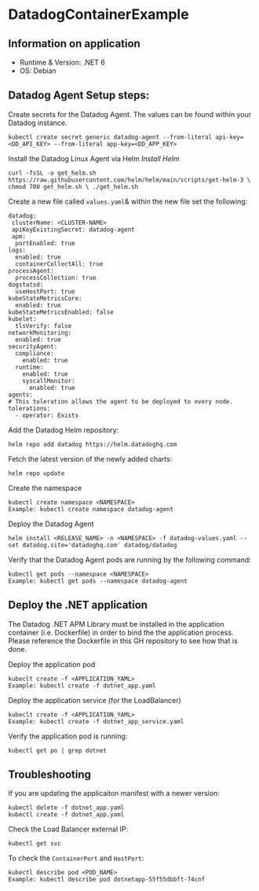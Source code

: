# DatadogContainerExample
## Information on application 
- Runtime & Version: .NET 6 
- OS: Debian 

## Datadog Agent Setup steps: 
 Create secrets for the Datadog Agent. The values can be found within your Datadog instance. 
    
    kubectl create secret generic datadog-agent --from-literal api-key=<DD_API_KEY> --from-literal app-key=<DD_APP_KEY>
 
 Install the Datadog Linux Agent via Helm 
 _Install Helm_
 
    curl -fsSL -o get_helm.sh https://raw.githubusercontent.com/helm/helm/main/scripts/get-helm-3 \ chmod 700 get_helm.sh \ ./get_helm.sh

Create a new file called `values.yaml`& within the new file set the following: 

    datadog:
     clusterName: <CLUSTER-NAME>
     apiKeyExistingSecret: datadog-agent
     apm:
      portEnabled: true
    logs:
      enabled: true
      containerCollectAll: true
    processAgent:
      processCollection: true
    dogstatsd:
      useHostPort: true
    kubeStateMetricsCore:
      enabled: true
    kubeStateMetricsEnabled: false
    kubelet:
      tlsVerify: false
    networkMonitoring:
      enabled: true
    securityAgent:
      compliance:
        enabled: true
      runtime:
        enabled: true
        syscallMonitor:
          enabled: true
    agents:
    # This toleration allows the agent to be deployed to every node.
    tolerations:
      - operator: Exists

Add the Datadog Helm repository: 

    helm repo add datadog https://helm.datadoghq.com
    
Fetch the latest version of the newly added charts: 
    
    helm repo update 
 
 Create the namespace 
    
    kubectl create namespace <NAMESPACE>
    Example: kubectl create namespace datadog-agent
    
Deploy the Datadog Agent
    
    helm install <RELEASE_NAME> -n <NAMESPACE> -f datadog-values.yaml --set datadog.site='datadoghq.com' datadog/datadog
    
Verify that the Datadog Agent pods are running by the following command: 

    kubectl get pods --namespace <NAMESPACE>
    Example: kubectl get pods --namespace datadog-agent
    
## Deploy the .NET application 

The Datadog .NET APM Library must be installed in the application container (i.e. Dockerfile) in order to bind the the application process. Please reference the Dockerfile in this GH repository to see how that is done. 

Deploy the application pod

    kubeclt create -f <APPLICATION_YAML>
    Example: kubectl create -f dotnet_app.yaml

Deploy the application service (for the LoadBalancer)

    kubeclt create -f <APPLICATION_YAML>
    Example: kubectl create -f dotnet_app_service.yaml

Verify the application pod is running: 

    kubectl get po | grep dotnet

## Troubleshooting
If you are updating the applicaiton manifest with a newer version: 

    kubectl delete -f dotnet_app.yaml 
    kubectl create -f dotnet_app.yaml 

Check the Load Balancer external IP: 

    kubectl get svc 

To check the `ContainerPort` and `HostPort`: 

    kubectl describe pod <POD_NAME>
    Example: kubectl describe pod dotnetapp-55f55dbbft-74cnf
    

    
    
